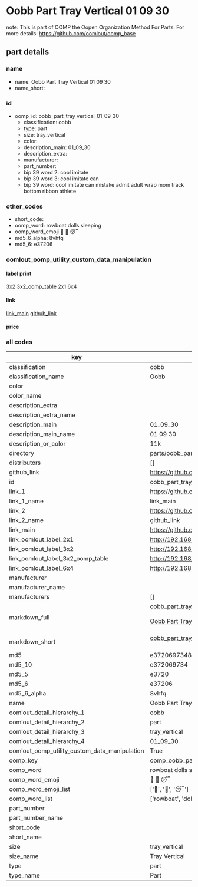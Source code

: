 # Oobb Part Tray Vertical 01 09 30  

note: This is part of OOMP the Oopen Organization Method For Parts. For more details: https://github.com/oomlout/oomp_base

##  part details





### name
* name: Oobb Part Tray Vertical 01 09 30
* name_short: 
### id
* oomp_id: oobb_part_tray_vertical_01_09_30
  * classification: oobb
  * type: part
  * size: tray_vertical
  * color: 
  * description_main: 01_09_30
  * description_extra: 
  * manufacturer: 
  * part_number: 
  * bip 39 word 2: cool imitate
  * bip 39 word 3: cool imitate can
  * bip 39 word: cool imitate can mistake admit adult wrap mom track bottom ribbon athlete

### other_codes
* short_code: 
* oomp_word: rowboat dolls sleeping
* oomp_word_emoji :rowboat: :dolls: :sleeping:
* md5_6_alpha: 8vhfq
* md5_6: e37206






### oomlout_oomp_utility_custom_data_manipulation
#### label print
[3x2](http://192.168.1.245:1112/?label=oomp%208vhfq)
[3x2_oomp_table](http://192.168.1.107:1112/?label=oomp%208vhfq)
[2x1](http://192.168.1.242:1112/?label=oomp%208vhfq)
[6x4](http://192.168.1.55:1112/?label=oomp%208vhfq)    

#### link

[link_main](https://github.com/oomlout/oomlout_oomp_current_version_messy/tree/main/parts/oobb_part_tray_vertical_01_09_30) [github_link](https://github.com/oomlout/oomlout_oomp_part_src/tree/main/parts/oobb_part_tray_vertical_01_09_30)                             

#### price







### all codes 
| key | value |  
| --- | --- |  
| classification | oobb |  
| classification_name | Oobb |  
| color |  |  
| color_name |  |  
| description_extra |  |  
| description_extra_name |  |  
| description_main | 01_09_30 |  
| description_main_name | 01 09 30 |  
| description_or_color | 11k |  
| directory | parts/oobb_part_tray_vertical_01_09_30 |  
| distributors | [] |  
| github_link | https://github.com/oomlout/oomlout_oomp_part_src/tree/main/parts/oobb_part_tray_vertical_01_09_30 |  
| id | oobb_part_tray_vertical_01_09_30 |  
| link_1 | https://github.com/oomlout/oomlout_oomp_current_version_messy/tree/main/parts/oobb_part_tray_vertical_01_09_30 |  
| link_1_name | link_main |  
| link_2 | https://github.com/oomlout/oomlout_oomp_part_src/tree/main/parts/oobb_part_tray_vertical_01_09_30 |  
| link_2_name | github_link |  
| link_main | https://github.com/oomlout/oomlout_oomp_current_version_messy/tree/main/parts/oobb_part_tray_vertical_01_09_30 |  
| link_oomlout_label_2x1 | http://192.168.1.242:1112/?label=oomp%208vhfq |  
| link_oomlout_label_3x2 | http://192.168.1.245:1112/?label=oomp%208vhfq |  
| link_oomlout_label_3x2_oomp_table | http://192.168.1.107:1112/?label=oomp%208vhfq |  
| link_oomlout_label_6x4 | http://192.168.1.55:1112/?label=oomp%208vhfq |  
| manufacturer |  |  
| manufacturer_name |  |  
| manufacturers | [] |  
| markdown_full | [oobb_part_tray_vertical_01_09_30](https://github.com/oomlout/oomlout_oomp_current_version_messy/tree/main/parts/oobb_part_tray_vertical_01_09_30)<br>[](https://github.com/oomlout/oomlout_oomp_current_version_messy/tree/main/parts/oobb_part_tray_vertical_01_09_30)<br>[Oobb Part Tray Vertical 01 09 30](https://github.com/oomlout/oomlout_oomp_current_version_messy/tree/main/parts/oobb_part_tray_vertical_01_09_30)<br><br> |  
| markdown_short | [oobb_part_tray_vertical_01_09_30](https://github.com/oomlout/oomlout_oomp_current_version_messy/tree/main/parts/oobb_part_tray_vertical_01_09_30)<br><br> |  
| md5 | e3720697348edfc00f01d8de41dc597e |  
| md5_10 | e372069734 |  
| md5_5 | e3720 |  
| md5_6 | e37206 |  
| md5_6_alpha | 8vhfq |  
| name | Oobb Part Tray Vertical 01 09 30 |  
| oomlout_detail_hierarchy_1 | oobb |  
| oomlout_detail_hierarchy_2 | part |  
| oomlout_detail_hierarchy_3 | tray_vertical |  
| oomlout_detail_hierarchy_4 | 01_09_30 |  
| oomlout_oomp_utility_custom_data_manipulation | True |  
| oomp_key | oomp_oobb_part_tray_vertical_01_09_30 |  
| oomp_word | rowboat dolls sleeping |  
| oomp_word_emoji | :rowboat: :dolls: :sleeping: |  
| oomp_word_emoji_list | [':rowboat:', ':dolls:', ':sleeping:'] |  
| oomp_word_list | ['rowboat', 'dolls', 'sleeping'] |  
| part_number |  |  
| part_number_name |  |  
| short_code |  |  
| short_name |  |  
| size | tray_vertical |  
| size_name | Tray Vertical |  
| type | part |  
| type_name | Part |  
